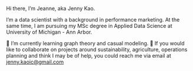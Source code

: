 Hi there, I’m Jeanne, aka Jenny Kao. 

I’m a data scientist with a background in performance marketing. At the same time, I am pursuing my MSc degree in Applied Data Science at University of Michigan - Ann Arbor.

🌱 I’m currently learning graph theory and casual modeling.
💞️ If you would like to collaborate on projects around sustainability, agriculture, operations planning and think I may be of help, you could reach me via email at jenny.kaoic@gmail.com

<!---
jeanne1994/jeanne1994 is a ✨ special ✨ repository because its `README.md` (this file) appears on your GitHub profile.
You can click the Preview link to take a look at your changes.
--->
